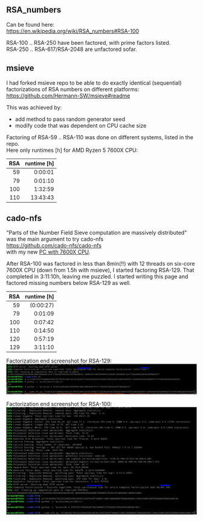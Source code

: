 ## RSA_numbers

Can be found here:  
https://en.wikipedia.org/wiki/RSA_numbers#RSA-100

RSA-100 .. RSA-250 have been factored, with prime factors listed.  
RSA-250 .. RSA-617/RSA-2048 are unfactored sofar.

## msieve

I had forked msieve repo to be able to do exactly identical (sequential) factorizations of RSA numbers on different platforms:  
https://github.com/Hermann-SW/msieve#readme

This was achieved by:  
- add method to pass random generator seed
- modify code that was dependent on CPU cache size

Factoring of RSA-59 .. RSA-110 was done on different systems, listed in the repo.  
Here only runtimes [h] for AMD Ryzen 5 7600X CPU:  

| RSA | runtime [h] |
|----:|--------:|
|  59 | 0:00:01 |
|  79 | 0:01:10 |
| 100 | 1:32:59 |
| 110 |13:43:43 | 


## cado-nfs

"Parts of the Number Field Sieve computation are massively distributed" was the main argument to try cado-nfs  
https://github.com/cado-nfs/cado-nfs  
with my new [PC with 7600X CPU](https://github.com/Hermann-SW/7600x#details-of-pc).

After RSA-100 was factored in less than 8min(!!) with 12 threads on six-core 7600X CPU (down from 1.5h with msieve), I started factoring RSA-129. That completed in 3:11:10h, leaving me puzzled. I started writing this page and factored missing numbers below RSA-129 as well.

| RSA | runtime [h] |
|----:|------------:|
|  59 |    (0:00:27)|
|  79 |     0:01:09 |
| 100 |     0:07:42 |
| 110 |     0:14:50 |
| 120 |     0:57:19 |
| 129 |     3:11:10 |

Factorization end screenshot for RSA-129:  
![RSA-129.3_11_10h.png](RSA-129.3_11_10h.png)

Factorization end screenshot for RSA-100:  
![RSA-100.462s.png](RSA-100.462s.png)
